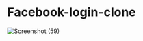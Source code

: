 # Facebook-login-clone
![Screenshot (59)](https://github.com/ch-sathya/Facebook-login-clone/assets/104439662/07bc73ec-7bb4-4b2b-b95e-7e9557699117)
